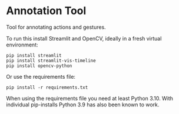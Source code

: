 # Annotation Tool

Tool for annotating actions and gestures.

To run this install Streamlit and OpenCV, ideally in a fresh virtual environment:

```shell
pip install streamlit
pip install streamlit-vis-timeline
pip install opencv-python
```

Or use the requirements file:

```shell
pip install -r requirements.txt
```

When using the requirements file you need at least Python 3.10. With individual pip-installs Python 3.9 has also been known to work.
